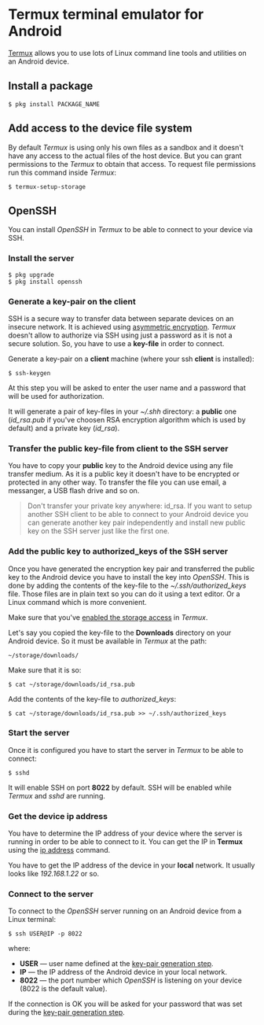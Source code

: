 # Termux terminal emulator for Android

[Termux](https://termux.com/) allows you to use lots of Linux command line tools and utilities on an Android device.

## Install a package

    $ pkg install PACKAGE_NAME

<a name="storage"></a>

## Add access to the device file system

By default *Termux* is using only his own files as a sandbox and it doesn't have any access to the actual files of the host device. But you can grant permissions to the *Termux* to obtain that access. To request file permissions run this command inside *Termux*:

    $ termux-setup-storage

<a name='ssh'></a>

## OpenSSH

You can install *OpenSSH* in *Termux* to be able to connect to your device via SSH.

### Install the server

    $ pkg upgrade
    $ pkg install openssh

<a name='ssh-gen'></a>

### Generate a key-pair on the client

SSH is a secure way to transfer data between separate devices on an insecure network. It is achieved using [asymmetric encryption](https://en.wikipedia.org/wiki/Public-key_cryptography). *Termux* doesn't allow to authorize via SSH using just a password as it is not a secure solution. So, you have to use a **key-file** in order to connect.

Generate a key-pair on a **client** machine (where your ssh **client** is installed):
    
    $ ssh-keygen

At this step you will be asked to enter the user name and a password that will be used for authorization.

It will generate a pair of key-files in your *~/.shh* directory: a **public** one (*id_rsa.pub* if you've choosen RSA encryption algorithm which is used by default) and a private key (*id_rsa*). 

### Transfer the public key-file from client to the SSH server

You have to copy your **public** key to the Android device using any file transfer medium. As it is a public key it doesn't have to be encrypted or protected in any other way. To transfer the file you can use email, a messanger, a USB flash drive and so on.

>Don't transfer your private key anywhere: id_rsa. If you want to setup another SSH client to be able to connect to your Android device you can generate another key pair independently and install new public key on the SSH server just like the first one.

### Add the public key to authorized_keys of the SSH server

Once you have generated the encryption key pair and transferred the public key to the Android device you have to install the key into *OpenSSH*. This is done by adding the contents of the key-file to the *~/.ssh/authorized_keys* file. Those files are in plain text so you can do it using a text editor. Or a Linux command which is more convenient.

Make sure that you've [enabled the storage access](#storage) in *Termux*.

Let's say you copied the key-file to the **Downloads** directory on your Android device. So it must be available in *Termux* at the path:

    ~/storage/downloads/

Make sure that it is so:

    $ cat ~/storage/downloads/id_rsa.pub

Add the contents of the key-file to *authorized_keys*:

    $ cat ~/storage/downloads/id_rsa.pub >> ~/.ssh/authorized_keys

### Start the server

Once it is configured you have to start the server in *Termux* to be able to connect:

    $ sshd

It will enable SSH on port **8022** by default. SSH will be enabled while *Termux* and *sshd* are running.

### Get the device ip address

You have to determine the IP address of your device where the server is running in order to be able to connect to it. You can get the IP in **Termux** using the [ip address](../linux/ip.md) command.

You have to get the IP address of the device in your **local** network. It usually looks like *192.168.1.22* or so.

### Connect to the server

To connect to the *OpenSSH* server running on an Android device from a Linux terminal:

    $ ssh USER@IP -p 8022

where:

- **USER** — user name defined at the [key-pair generation step](#ssh-gen).
- **IP** — the IP address of the Android device in your local network.
- **8022** — the port number which *OpenSSH* is listening on your device (8022 is the default value).

If the connection is OK you will be asked for your password that was set during the [key-pair generation step](#ssh-gen).





